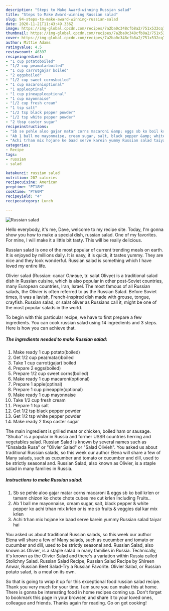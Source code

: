 ```yaml
---
description: "Steps to Make Award-winning Russian salad"
title: "Steps to Make Award-winning Russian salad"
slug: 94-steps-to-make-award-winning-russian-salad
date: 2020-11-21T11:43:49.336Z
image: https://img-global.cpcdn.com/recipes/7a2ba0c348cfb8a2/751x532cq70/russian-salad-recipe-main-photo.jpg
thumbnail: https://img-global.cpcdn.com/recipes/7a2ba0c348cfb8a2/751x532cq70/russian-salad-recipe-main-photo.jpg
cover: https://img-global.cpcdn.com/recipes/7a2ba0c348cfb8a2/751x532cq70/russian-salad-recipe-main-photo.jpg
author: Mittie Adams
ratingvalue: 4.5
reviewcount: 46397
recipeingredient:
- "1 cup potatoboiled"
- "1/2 cup peamatarboiled"
- "1 cup carrotgajar boiled"
- "2 eggsboiled"
- "1/2 cup sweet cornsboiled"
- "1 cup macaronioptional"
- "1 appleoptinal"
- "1 cup pineappleoptional"
- "1 cup mayonnaise"
- "1/2 cup fresh cream"
- "1 tsp salt"
- "1/2 tsp black pepper powder"
- "1/2 tsp white pepper powder"
- "2 tbsp caster sugar"
recipeinstructions:
- "Sb se pehle aloo gajar matar corns macaroni &amp; eggs sb ko boil krlen or tamam chizon ko chote chote cubes me cut krlen Including Fruits.."
- "Ab 1 ball me mayonnaise, cream sugar, salt, black pepper &amp; white pepper ko achi trhan mix krlen or is me sb fruits &amp; veggies dal kar mix krlen"
- "Achi trhan mix hojane ke baad serve karein yummy Russian salad taiyar hai"
categories:
- Recipe
tags:
- russian
- salad

katakunci: russian salad 
nutrition: 207 calories
recipecuisine: American
preptime: "PT18M"
cooktime: "PT60M"
recipeyield: "4"
recipecategory: Lunch

---
```



![Russian salad](https://img-global.cpcdn.com/recipes/7a2ba0c348cfb8a2/751x532cq70/russian-salad-recipe-main-photo.jpg)

Hello everybody, it's me, Dave, welcome to my recipe site. Today, I'm gonna show you how to make a special dish, russian salad. One of my favorites. For mine, I will make it a little bit tasty. This will be really delicious.

Russian salad is one of the most popular of current trending meals on earth. It is enjoyed by millions daily. It is easy, it is quick, it tastes yummy. They are nice and they look wonderful. Russian salad is something which I have loved my entire life.

Olivier salad (Russian: салат Оливье, tr. salat Olivye) is a traditional salad dish in Russian cuisine, which is also popular in other post-Soviet countries, many European countries, Iran, Israel. The most famous of all Russian salads, the Olivier is often referred to as the Russian Salad. Before Soviet times, it was a lavish, French-inspired dish made with grouse, tongue, crayfish. Russian salad, or salat oliver as Russians call it, might be one of the most popular salads in the world.


To begin with this particular recipe, we have to first prepare a few ingredients. You can cook russian salad using 14 ingredients and 3 steps. Here is how you can achieve that.

<!--inarticleads1-->

##### The ingredients needed to make Russian salad:

1. Make ready 1 cup potato(boiled)
1. Get 1/2 cup pea(matar)boiled
1. Take 1 cup carrot(gajar) boiled
1. Prepare 2 eggs(boiled)
1. Prepare 1/2 cup sweet corns(boiled)
1. Make ready 1 cup macaroni(optional)
1. Prepare 1 apple(optinal)
1. Prepare 1 cup pineapple(optional)
1. Make ready 1 cup mayonnaise
1. Take 1/2 cup fresh cream
1. Prepare 1 tsp salt
1. Get 1/2 tsp black pepper powder
1. Get 1/2 tsp white pepper powder
1. Make ready 2 tbsp caster sugar


The main ingredient is grilled meat or chicken, boiled ham or sausage. &#34;Shuba&#34; is a popular in Russia and former USSR countries herring and vegetables salad. Russian Salad is known by several names such as &#34;Ensalada Rusa&#34; or &#34;Olivier Salad&#34; or &#34;Salad Olivieh&#34;. You asked us about traditional Russian salads, so this week our author Elena will share a few of Many salads, such as cucumber and tomato or cucumber and dill, used to be strictly seasonal and. Russian Salad, also known as Olivier, is a staple salad in many families in Russia. 

<!--inarticleads2-->

##### Instructions to make Russian salad:

1. Sb se pehle aloo gajar matar corns macaroni &amp; eggs sb ko boil krlen or tamam chizon ko chote chote cubes me cut krlen Including Fruits..
1. Ab 1 ball me mayonnaise, cream sugar, salt, black pepper &amp; white pepper ko achi trhan mix krlen or is me sb fruits &amp; veggies dal kar mix krlen
1. Achi trhan mix hojane ke baad serve karein yummy Russian salad taiyar hai


You asked us about traditional Russian salads, so this week our author Elena will share a few of Many salads, such as cucumber and tomato or cucumber and dill, used to be strictly seasonal and. Russian Salad, also known as Olivier, is a staple salad in many families in Russia. Technically, it&#39;s known as the Olivier Salad and there&#39;s a variation within Russia called Stolichny Salad. Russian Salad Recipe, Russian Salad Recipe by Shireen Anwar, Russian Beet Salad-Try a Russian Favorite. Olivier Salad, or Russian potato salad, is a meal on its own. 

So that is going to wrap it up for this exceptional food russian salad recipe. Thank you very much for your time. I am sure you can make this at home. There is gonna be interesting food in home recipes coming up. Don't forget to bookmark this page in your browser, and share it to your loved ones, colleague and friends. Thanks again for reading. Go on get cooking!
